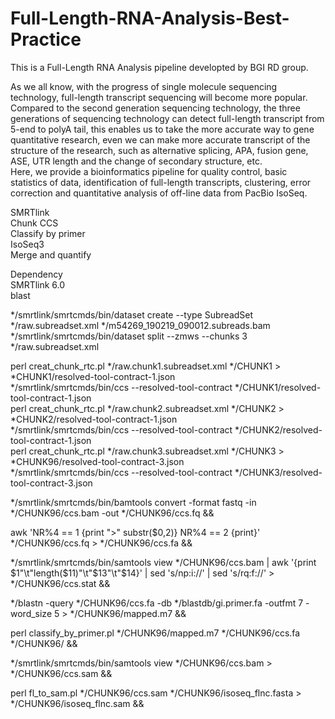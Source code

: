 # Full-Length-RNA-Analysis-Best-Practice
This is a Full-Length RNA Analysis pipeline developted by BGI RD group.   

As we all know, with the progress of single molecule sequencing technology, full-length transcript sequencing will become more popular. Compared to the second generation sequencing technology, the three generations of sequencing technology can detect full-length transcript from 5-end to polyA tail, this enables us to take the more accurate way to gene quantitative research, even we can make more accurate transcript of the structure of the research, such as alternative splicing, APA, fusion gene, ASE, UTR length and the change of secondary structure, etc.   
Here, we provide a bioinformatics pipeline for quality control, basic statistics of data, identification of full-length transcripts, clustering, error correction and quantitative analysis of off-line data from PacBio IsoSeq.   

SMRTlink   
Chunk CCS   
Classify by primer   
IsoSeq3   
Merge and quantify

Dependency   
SMRTlink 6.0   
blast   

*/smrtlink/smrtcmds/bin/dataset create --type SubreadSet */raw.subreadset.xml */m54269_190219_090012.subreads.bam
*/smrtlink/smrtcmds/bin/dataset split --zmws --chunks 3 */raw.subreadset.xml

perl creat_chunk_rtc.pl */raw.chunk1.subreadset.xml */CHUNK1 > *CHUNK1/resolved-tool-contract-1.json   
*/smrtlink/smrtcmds/bin/ccs --resolved-tool-contract */CHUNK1/resolved-tool-contract-1.json   
perl creat_chunk_rtc.pl */raw.chunk2.subreadset.xml */CHUNK2 > *CHUNK2/resolved-tool-contract-1.json   
*/smrtlink/smrtcmds/bin/ccs --resolved-tool-contract */CHUNK2/resolved-tool-contract-1.json  
perl creat_chunk_rtc.pl */raw.chunk3.subreadset.xml */CHUNK3 > *CHUNK96/resolved-tool-contract-3.json   
*/smrtlink/smrtcmds/bin/ccs --resolved-tool-contract */CHUNK3/resolved-tool-contract-3.json  

*/smrtlink/smrtcmds/bin/bamtools convert -format fastq -in */CHUNK96/ccs.bam -out */CHUNK96/ccs.fq && 

awk 'NR%4 == 1 {print ">" substr($0,2)} NR%4 == 2 {print}' */CHUNK96/ccs.fq > */CHUNK96/ccs.fa && 

*/smrtlink/smrtcmds/bin/samtools view */CHUNK96/ccs.bam | awk '{print $1"\t"length($11)"\t"$13"\t"$14}' | sed 's/np:i://' | sed 's/rq:f://' > */CHUNK96/ccs.stat && 

*/blastn -query */CHUNK96/ccs.fa -db */blastdb/gi.primer.fa -outfmt 7 -word_size 5 > */CHUNK96/mapped.m7 && 

perl classify_by_primer.pl */CHUNK96/mapped.m7 */CHUNK96/ccs.fa */CHUNK96/ && 

*/smrtlink/smrtcmds/bin/samtools view */CHUNK96/ccs.bam > */CHUNK96/ccs.sam && 

perl fl_to_sam.pl */CHUNK96/ccs.sam */CHUNK96/isoseq_flnc.fasta > */CHUNK96/isoseq_flnc.sam && 

